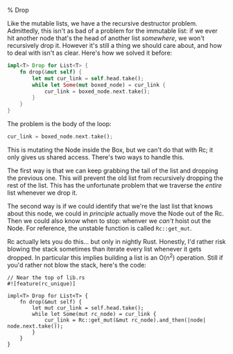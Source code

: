 % Drop

Like the mutable lists, we have a the recursive destructor problem.
Admittedly, this isn't as bad of a problem for the immutable list: if we ever
hit another node that's the head of another list *somewhere*, we won't
recursively drop it. However it's still a thing we should care about, and
how to deal with isn't as clear. Here's how we solved it before:

```rust
impl<T> Drop for List<T> {
    fn drop(&mut self) {
        let mut cur_link = self.head.take();
        while let Some(mut boxed_node) = cur_link {
            cur_link = boxed_node.next.take();
        }
    }
}
```

The problem is the body of the loop:

```rust
cur_link = boxed_node.next.take();
```

This is mutating the Node inside the Box, but we can't do that with Rc; it only
gives us shared access. There's two ways to handle this.

The first way is that we can keep grabbing the tail of the list and dropping the
previous one. This will prevent the old list from recursively dropping the rest
of the list. This has the unfortunate problem that we traverse the *entire*
list whenever we drop it.

The second way is if we could identify that we're the last list that knows
about this node, we could in *principle* actually move the Node out of the Rc.
Then we could also know when to stop: whenver we *can't* hoist out the Node.
For reference, the unstable function is called `Rc::get_mut`.

Rc actually lets you do this... but only in nightly Rust. Honestly, I'd rather
risk blowing the stack sometimes than iterate every list whenever it gets
dropped. In particular this implies building a list is an O(n<sup>2</sup>)
operation. Still if you'd rather not blow the stack, here's the code:

```
// Near the top of lib.rs
#![feature(rc_unique)]
```

```
impl<T> Drop for List<T> {
    fn drop(&mut self) {
        let mut cur_link = self.head.take();
        while let Some(mut rc_node) = cur_link {
            cur_link = Rc::get_mut(&mut rc_node).and_then(|node| node.next.take());
        }
    }
}
```
